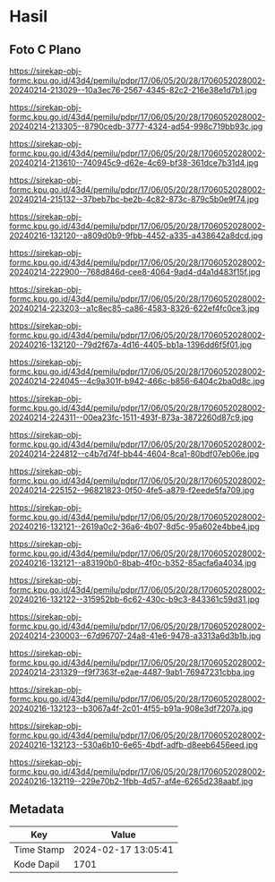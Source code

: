 # Hasil

## Foto C Plano

https://sirekap-obj-formc.kpu.go.id/43d4/pemilu/pdpr/17/06/05/20/28/1706052028002-20240214-213029--10a3ec76-2567-4345-82c2-216e38e1d7b1.jpg

https://sirekap-obj-formc.kpu.go.id/43d4/pemilu/pdpr/17/06/05/20/28/1706052028002-20240214-213305--8790cedb-3777-4324-ad54-998c719bb93c.jpg

https://sirekap-obj-formc.kpu.go.id/43d4/pemilu/pdpr/17/06/05/20/28/1706052028002-20240214-213610--740945c9-d62e-4c69-bf38-361dce7b31d4.jpg

https://sirekap-obj-formc.kpu.go.id/43d4/pemilu/pdpr/17/06/05/20/28/1706052028002-20240214-215132--37beb7bc-be2b-4c82-873c-879c5b0e9f74.jpg

https://sirekap-obj-formc.kpu.go.id/43d4/pemilu/pdpr/17/06/05/20/28/1706052028002-20240216-132120--a809d0b9-9fbb-4452-a335-a438642a8dcd.jpg

https://sirekap-obj-formc.kpu.go.id/43d4/pemilu/pdpr/17/06/05/20/28/1706052028002-20240214-222900--768d846d-cee8-4064-9ad4-d4a1d483f15f.jpg

https://sirekap-obj-formc.kpu.go.id/43d4/pemilu/pdpr/17/06/05/20/28/1706052028002-20240214-223203--a1c8ec85-ca86-4583-8326-622ef4fc0ce3.jpg

https://sirekap-obj-formc.kpu.go.id/43d4/pemilu/pdpr/17/06/05/20/28/1706052028002-20240216-132120--79d2f67a-4d16-4405-bb1a-1396dd6f5f01.jpg

https://sirekap-obj-formc.kpu.go.id/43d4/pemilu/pdpr/17/06/05/20/28/1706052028002-20240214-224045--4c9a301f-b942-466c-b856-6404c2ba0d8c.jpg

https://sirekap-obj-formc.kpu.go.id/43d4/pemilu/pdpr/17/06/05/20/28/1706052028002-20240214-224311--00ea23fc-1511-493f-873a-3872260d87c9.jpg

https://sirekap-obj-formc.kpu.go.id/43d4/pemilu/pdpr/17/06/05/20/28/1706052028002-20240214-224812--c4b7d74f-bb44-4604-8ca1-80bdf07eb06e.jpg

https://sirekap-obj-formc.kpu.go.id/43d4/pemilu/pdpr/17/06/05/20/28/1706052028002-20240214-225152--96821823-0f50-4fe5-a879-f2eede5fa709.jpg

https://sirekap-obj-formc.kpu.go.id/43d4/pemilu/pdpr/17/06/05/20/28/1706052028002-20240216-132121--2619a0c2-36a6-4b07-8d5c-95a602e4bbe4.jpg

https://sirekap-obj-formc.kpu.go.id/43d4/pemilu/pdpr/17/06/05/20/28/1706052028002-20240216-132121--a83190b0-8bab-4f0c-b352-85acfa6a4034.jpg

https://sirekap-obj-formc.kpu.go.id/43d4/pemilu/pdpr/17/06/05/20/28/1706052028002-20240216-132122--315952bb-6c62-430c-b9c3-843361c59d31.jpg

https://sirekap-obj-formc.kpu.go.id/43d4/pemilu/pdpr/17/06/05/20/28/1706052028002-20240214-230003--67d96707-24a8-41e6-9478-a3313a6d3b1b.jpg

https://sirekap-obj-formc.kpu.go.id/43d4/pemilu/pdpr/17/06/05/20/28/1706052028002-20240214-231329--f9f7363f-e2ae-4487-9ab1-76947231cbba.jpg

https://sirekap-obj-formc.kpu.go.id/43d4/pemilu/pdpr/17/06/05/20/28/1706052028002-20240216-132123--b3067a4f-2c01-4f55-b91a-908e3df7207a.jpg

https://sirekap-obj-formc.kpu.go.id/43d4/pemilu/pdpr/17/06/05/20/28/1706052028002-20240216-132123--530a6b10-6e65-4bdf-adfb-d8eeb6456eed.jpg

https://sirekap-obj-formc.kpu.go.id/43d4/pemilu/pdpr/17/06/05/20/28/1706052028002-20240216-132119--229e70b2-1fbb-4d57-af4e-6265d238aabf.jpg


## Metadata

| Key        | Value               |
| ---------- | ------------------- |
| Time Stamp | 2024-02-17 13:05:41 |
| Kode Dapil | 1701                |



